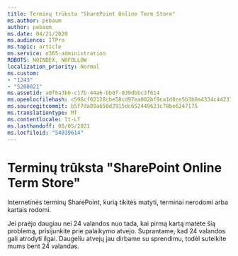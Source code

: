 ```yaml
---
title: Terminų trūksta "SharePoint Online Term Store"
ms.author: pebaum
author: pebaum
ms.date: 04/21/2020
ms.audience: ITPro
ms.topic: article
ms.service: o365-administration
ROBOTS: NOINDEX, NOFOLLOW
localization_priority: Normal
ms.custom:
- "1243"
- "5200021"
ms.assetid: a0f6a3b6-c17b-44a6-bb0f-039dbbc3f614
ms.openlocfilehash: c596cf02128cbe58cd97ea802bf9ca1d0ce5b3b0a4334c4423754d86661c525a
ms.sourcegitcommit: b5f7da89a650d2915dc652449623c78be6247175
ms.translationtype: MT
ms.contentlocale: lt-LT
ms.lasthandoff: 08/05/2021
ms.locfileid: "54039614"
---
```

# <a name="terms-missing-from-sharepoint-online-term-store"></a>Terminų trūksta "SharePoint Online Term Store"

Internetinės terminų SharePoint, kurią tikitės matyti, terminai nerodomi arba kartais rodomi.
  
Jei praėjo daugiau nei 24 valandos nuo tada, kai pirmą kartą matėte šią problemą, prisijunkite prie palaikymo atvejo. Suprantame, kad 24 valandos gali atrodyti ilgai. Daugeliu atvejų jau dirbame su sprendimu, todėl suteikite mums bent 24 valandas.
  